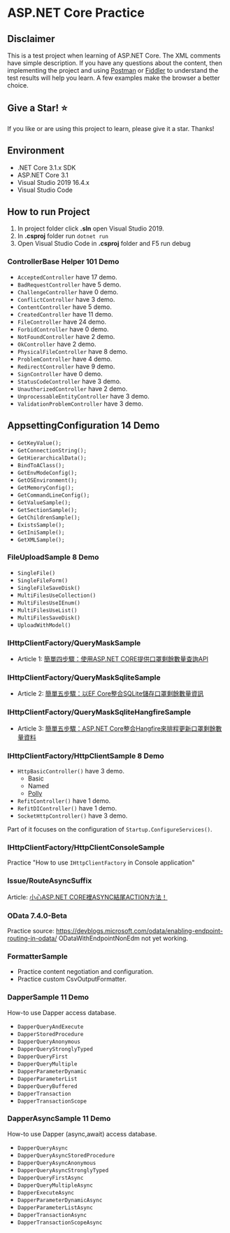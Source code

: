 # ASP.NET Core Practice

## Disclaimer

This is a test project when learning of ASP.NET Core. The XML comments have simple description. If you have any questions about the content, then implementing the project and using <a href="https://www.postman.com" target="_blank">Postman</a> or <a href="https://www.telerik.com/fiddler" target="_blank">Fiddler</a> to understand the test results will help you learn. A few examples make the browser a better choice.

## Give a Star! :star:

If you like or are using this project to learn, please give it a star. Thanks!

## Environment

* .NET Core 3.1.x SDK
* ASP.NET Core 3.1
* Visual Studio 2019 16.4.x
* Visual Studio Code

## How to run Project

1. In project folder click **.sln** open Visual Studio 2019.
2. In **.csproj** folder run `dotnet run`
3. Open Visual Studio Code in **.csproj** folder and F5 run debug

### ControllerBase Helper 101 Demo

* `AcceptedController` have 17 demo.
* `BadRequestController` have 5 demo.
* `ChallengeController` have 0 demo.
* `ConflictController` have 3 demo.
* `ContentController` have 5 demo.
* `CreatedController` have 11 demo.
* `FileController` have 24 demo.
* `ForbidController` have 0 demo.
* `NotFoundController` have 2 demo.
* `OkController` have 2 demo.
* `PhysicalFileController` have 8 demo.
* `ProblemController` have 4 demo.
* `RedirectController` have 9 demo.
* `SignController` have 0 demo.
* `StatusCodeController` have 3 demo.
* `UnauthorizedController` have 2 demo.
* `UnprocessableEntityController` have 3 demo.
* `ValidationProblemController` have 3 demo.

## AppsettingConfiguration 14 Demo

* `GetKeyValue();`
* `GetConnectionString();`
* `GetHierarchicalData();`
* `BindToAClass();`
* `GetEnvModeConfig();`
* `GetOSEnvironment();`
* `GetMemoryConfig();`
* `GetCommandLineConfig();`
* `GetValueSample();`
* `GetSectionSample();`
* `GetChildrenSample();`
* `ExistsSample();`
* `GetIniSample();`
* `GetXMLSample();`

### FileUploadSample 8 Demo

* `SingleFile()`
* `SingleFileForm()`
* `SingleFileSaveDisk()`
* `MultiFilesUseCollection()`
* `MultiFilesUseIEnum()`
* `MultiFilesUseList()`
* `MultiFilesSaveDisk()`
* `UploadWithModel()`

### IHttpClientFactory/QueryMaskSample

* Article 1: [簡單四步驟：使用ASP.NET CORE提供口罩剩餘數量查詢API](https://blog.kkbruce.net/2020/02/aspnet-core-provider-mask-api.html)

### IHttpClientFactory/QueryMaskSqliteSample

* Article 2: [簡單五步驟：以EF Core整合SQLite儲存口罩剩餘數量資訊](https://blog.kkbruce.net/2020/02/ef-core-sqlite.html)

### IHttpClientFactory/QueryMaskSqliteHangfireSample

* Article 3: [簡單五步驟：ASP.NET Core整合Hangfire來排程更新口罩剩餘數量資料](https://blog.kkbruce.net/2020/04/aspnet-core-hangfire-sqlite.html)

### IHttpClientFactory/HttpClientSample 8 Demo

* `HttpBasicController()` have 3 demo.
  * Basic
  * Named
  * [Polly](https://github.com/App-vNext/Polly)
* `RefitController()` have 1 demo.
* `RefitDIController()` have 1 demo.
* `SocketHttpController()` have 3 demo.

Part of it focuses on the configuration of `Startup.ConfigureServices()`.

### IHttpClientFactory/HttpClientConsoleSample

Practice "How to use `IHttpClientFactory` in Console application"

### Issue/RouteAsyncSuffix

Article: [小心ASP.NET CORE裡ASYNC結尾ACTION方法！](https://blog.kkbruce.net/2020/02/aspnetcore-async-action-name.html)

### OData 7.4.0-Beta

Practice source: <https://devblogs.microsoft.com/odata/enabling-endpoint-routing-in-odata/> ODataWithEndpointNonEdm not yet working.

### FormatterSample

* Practice content negotiation and configuration.
* Practice custom CsvOutputFormatter.

### DapperSample 11 Demo

How-to use Dapper access database.

* `DapperQueryAndExecute`
* `DapperStoredProcedure`
* `DapperQueryAnonymous`
* `DapperQueryStronglyTyped`
* `DapperQueryFirst`
* `DapperQueryMultiple`
* `DapperParameterDynamic`
* `DapperParameterList`
* `DapperQueryBuffered`
* `DapperTransaction`
* `DapperTransactionScope`

### DapperAsyncSample 11 Demo

How-to use Dapper (async,await) access database.

* `DapperQueryAsync`
* `DapperQueryAsyncStoredProcedure`
* `DapperQueryAsyncAnonymous`
* `DapperQueryAsyncStronglyTyped`
* `DapperQueryFirstAsync`
* `DapperQueryMultipleAsync`
* `DapperExecuteAsync`
* `DapperParameterDynamicAsync`
* `DapperParameterListAsync`
* `DapperTransactionAsync`
* `DapperTransactionScopeAsync`
